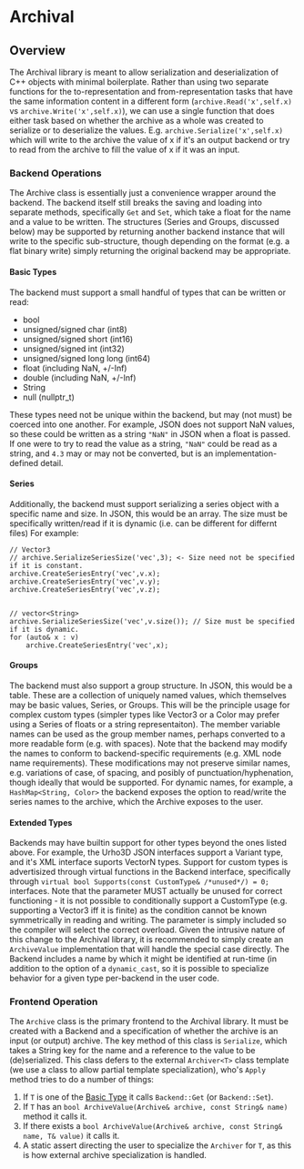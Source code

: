 # Archival

## Overview

The Archival library is meant to allow serialization and deserialization of C++ objects with minimal boilerplate. Rather than using two separate functions for the to-representation and from-representation tasks that have the same information content in a different form (`archive.Read('x',self.x)` vs `archive.Write('x',self.x)`), we can use a single function that does either task based on whether the archive as a whole was created to serialize or to deserialize the values. E.g. `archive.Serialize('x',self.x)` which will write to the archive the value of x if it's an output backend or try to read from the archive to fill the value of x if it was an input.


### Backend Operations
The Archive class is essentially just a convenience wrapper around the backend. The backend itself still breaks the saving and loading into separate methods, specifically `Get` and `Set`, which take a float for the name and a value to be written. The structures (Series and Groups, discussed below) may be supported by returning another backend instance that will write to the specific sub-structure, though depending on the format (e.g. a flat binary write) simply returning the original backend may be appropriate.

#### Basic Types
The backend must support a small handful of types that can be written or read:
 - bool
 - unsigned/signed char (int8)
 - unsigned/signed short (int16)
 - unsigned/signed int (int32)
 - unsigned/signed long long (int64)
 - float (including NaN, +/-Inf)
 - double (including NaN, +/-Inf)
 - String
 - null (nullptr_t)
 
 These types need not be unique within the backend, but may (not must) be coerced into one another. For example, JSON does not support NaN values, so these could be written as a string `"NaN"` in JSON when a float is passed. If one were to try to read the value as a string, `"NaN"` could be read as a string, and `4.3` may or may not be converted, but is an implementation-defined detail.
 
#### Series
Additionally, the backend must support serializing a series object with a specific name and size. In JSON, this would be an array. The size must be specifically written/read if it is dynamic (i.e. can be different for differnt files) For example:

```
// Vector3
// archive.SerializeSeriesSize('vec',3); <- Size need not be specified if it is constant.
archive.CreateSeriesEntry('vec',v.x);
archive.CreateSeriesEntry('vec',v.y);
archive.CreateSeriesEntry('vec',v.z);


// vector<String>
archive.SerializeSeriesSize('vec',v.size()); // Size must be specified if it is dynamic.
for (auto& x : v)
	archive.CreateSeriesEntry('vec',x);
```

#### Groups
The backend must also support a group structure. In JSON, this would be a table. These are a collection of uniquely named values, which themselves may be basic values, Series, or Groups. This will be the principle usage for complex custom types (simpler types like Vector3 or a Color may prefer using a Series of floats or a string representaiton). The member variable names can be used as the group member names, perhaps converted to a more readable form (e.g. with spaces). Note that the backend may modify the names to conform to backend-specific requirements (e.g. XML node name requirements). These modifications may not preserve similar names, e.g. variations of case, of spacing, and posibly of punctuation/hyphenation, though ideally that would be supported. For dynamic names, for example, a `HashMap<String, Color>` the backend exposes the option to read/write the series names to the archive, which the Archive exposes to the user.

#### Extended Types
Backends may have builtin support for other types beyond the ones listed above. For example, the Urho3D JSON interfaces support a Variant type, and it's XML interface suports VectorN types. Support for custom types is advertisized through virtual functions in the Backend interface, specifically through `virtual bool Supports(const CustomType& /*unused*/) = 0;` interfaces. Note that the parameter MUST actually be unused for correct functioning - it is not possible to conditionally support a CustomType (e.g. supporting a Vector3 iff it is finite) as the condition cannot be known symmetrically in reading and writing. The parameter is simply included so the compiler will select the correct overload. Given the intrusive nature of this change to the Archival library, it is recommended to simply create an `ArchiveValue` implementation that will handle the special case directly. The Backend includes a name by which it might be identified at run-time (in addition to the option of a `dynamic_cast`, so it is possible to specialize behavior for a given type per-backend in the user code.


### Frontend Operation
The `Archive` class is the primary frontend to the Archival library. It must be created with a Backend and a specification of whether the archive is an input (or output) archive. The key method of this class is `Serialize`, which takes a String key for the name and a reference to the value to be (de)serialized. This class defers to the external `Archiver<T>` class template (we use a class to allow partial template specialization), who's `Apply` method tries to do a number of things:

1. If `T` is one of the [Basic Type](#basic-types) it calls `Backend::Get` (or `Backend::Set`).
2. If `T` has an `bool ArchiveValue(Archive& archive, const String& name)` method it calls it.
3. If there exists a `bool ArchiveValue(Archive& archive, const String& name, T& value)` it calls it.
3. A static assert directing the user to specialize the `Archiver` for `T`, as this is how external archive specialization is handled.
